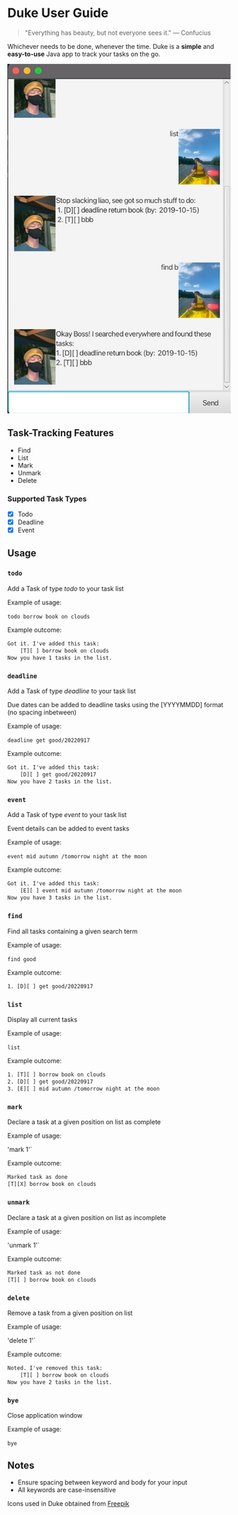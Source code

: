 # Duke User Guide
>"Everything has beauty, but not everyone sees it." — Confucius

Whichever needs to be done, whenever the time.
Duke is a **simple** and **easy-to-use** Java app to track your tasks on the go.

![Duke Ui Screenshot](/docs/Ui.png)

## Task-Tracking Features 
- Find
- List
- Mark
- Unmark
- Delete

### Supported Task Types
- [x] Todo
- [x] Deadline
- [x] Event

## Usage

### `todo`

Add a Task of type *todo* to your task list

Example of usage: 

`todo borrow book on clouds`

Example outcome:

```
Got it. I've added this task:
    [T][ ] borrow book on clouds
Now you have 1 tasks in the list.
```  
### `deadline`

Add a Task of type *deadline* to your task list

Due dates can be added to deadline tasks using the [YYYYMMDD] format (no spacing inbetween)

Example of usage:

`deadline get good/20220917`

Example outcome:

```
Got it. I've added this task:
    [D][ ] get good/20220917
Now you have 2 tasks in the list.
```
### `event`

Add a Task of type *event* to your task list

Event details can be added to event tasks

Example of usage:

`event mid autumn /tomorrow night at the moon`

Example outcome:

```
Got it. I've added this task:
    [E][ ] event mid autumn /tomorrow night at the moon
Now you have 3 tasks in the list.
```

### `find`

Find all tasks containing a given search term

Example of usage:

`find good`

Example outcome:

```
1. [D][ ] get good/20220917
```

### `list`

Display all current tasks

Example of usage:

`list`

Example outcome:

```
1. [T][ ] borrow book on clouds
2. [D][ ] get good/20220917
3. [E][ ] mid autumn /tomorrow night at the moon
```

### `mark`

Declare a task at a given position on list as complete

Example of usage:

'mark 1'`

Example outcome:

```
Marked task as done
[T][X] borrow book on clouds
```

### `unmark`

Declare a task at a given position on list as incomplete

Example of usage:

'unmark 1'`

Example outcome:

```
Marked task as not done
[T][ ] borrow book on clouds
```

### `delete`

Remove a task from a given position on list

Example of usage:

'delete 1'`

Example outcome:

```
Noted. I've removed this task:
    [T][ ] borrow book on clouds
Now you have 2 tasks in the list.
```
### `bye`
Close application window

Example of usage:

`bye`

## Notes
- Ensure spacing between keyword and body for your input
- All keywords are case-insensitive

Icons used in Duke obtained from [Freepik](https://www.flaticon.com/authors/freepik)
